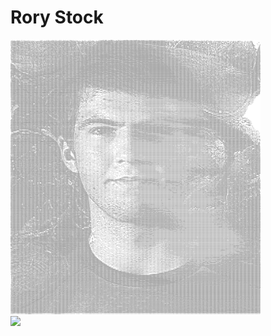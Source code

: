 # Rory Stock

<div align="left">
<img src="images/ascii-art(1).png" width="400px">
</div>

<div align-"right>
<img src="https://rory-stock-stats.vercel.app/api?username=rory-stock&show_icons=true&hide_border=true"/>
</div

